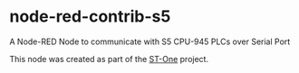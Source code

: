 # node-red-contrib-s5
A Node-RED Node to communicate with S5 CPU-945 PLCs over Serial Port

This node was created as part of the [ST-One](https://st-one.io) project.
